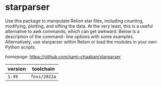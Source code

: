 # starparser

Use this package to manipulate Relion star files, including counting, modifying, plotting, and sifting the data. At the very least, this is a useful alternative  to awk commands, which can get awkward. Below is a description of the command-   line options with some examples. Alternatively, use starparser within Relion or  load the modules in your own Python scripts.

*homepage*: <https://github.com/sami-chaaban/starparser>

version | toolchain
--------|----------
``1.49`` | ``foss/2022a``
